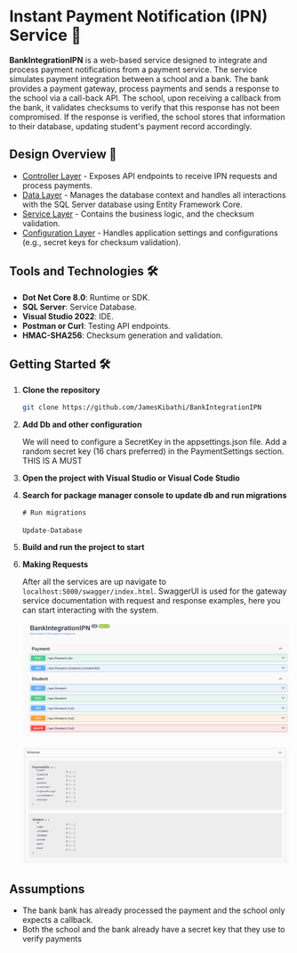 # Instant Payment Notification (IPN) Service 🚀

**BankIntegrationIPN** is a web-based service designed to integrate and process payment notifications from a payment service. 
The service simulates payment integration between a school and a bank. The bank provides a payment gateway, process payments
and sends a response to the school via a call-back API. The school, upon receiving a callback from the bank, it validates checksums
to verify that this response has not been compromised. If the response is verified, the school  stores that information
to their database, updating student's payment record accordingly.


## Design Overview 🧩

- [Controller Layer](./BankIntegrationIPN/Controllers) - Exposes API endpoints to receive IPN requests and process payments.
- [Data Layer](./BankIntegrationIPN/Data) - Manages the database context and handles all interactions with the SQL Server database using Entity Framework Core.
- [Service Layer](./BankIntegrationIPN/Services) - Contains the business logic, and the checksum validation.
- [Configuration Layer](./BankIntegrationIPN/Controllers) - Handles application settings and configurations (e.g., secret keys for checksum validation).


## Tools and Technologies 🛠️

- **Dot Net Core 8.0**: Runtime or SDK.
- **SQL Server**: Service Database.
- **Visual Studio 2022**: IDE.
- **Postman or Curl**: Testing API endpoints.
- **HMAC-SHA256**: Checksum generation and validation.

## Getting Started 🛠️

1. **Clone the repository**

   ```bash
   git clone https://github.com/JamesKibathi/BankIntegrationIPN
   ```

2. **Add Db and other configuration**
   
    We will need to configure a SecretKey in the appsettings.json file. Add a random secret key (16 chars preferred)
    in the PaymentSettings section. THIS IS A MUST

4. **Open the project with Visual Studio or Visual Code Studio**

5. **Search for package manager console to update db and run migrations**
   ```
   # Run migrations

   Update-Database
   ```

6. **Build and run the project to start**
   

8. **Making Requests**
   
   
   After all the services are up navigate to `localhost:5000/swagger/index.html`. 
   SwaggerUI is used for the gateway service documentation with request and response examples, here you can start interacting with the system.

   ![API Documentation](endpoints_swagger.png)
   
   
   ![Schema](schema_swagger.png)
     

## Assumptions
<ul>
    <li> The bank bank has already processed the payment and the school only expects a callback.</li>
    <li> Both the school and the bank already have a secret key that they use to verify payments</li>
</ul>
